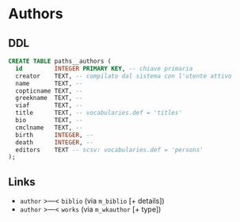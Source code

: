 # Authors

## DDL
```SQL
CREATE TABLE paths__authors (
  id         INTEGER PRIMARY KEY, -- chiave primaria
  creator    TEXT, -- compilato dal sistema con l'utente attivo
  name       TEXT, --
  copticname TEXT, --
  greekname  TEXT, --
  viaf       TEXT, --
  title      TEXT, -- vocabularies.def = 'titles'
  bio        TEXT, --
  cmclname   TEXT, --
  birth      INTEGER, --
  death      INTEGER, --
  editors    TEXT -- scsv: vocabularies.def = 'persons'
);
```

## Links
- `author` >—< `biblio` (via `m_biblio` [+ details])
- `author` >—< `works` (via `m_wkauthor` [+ type])
